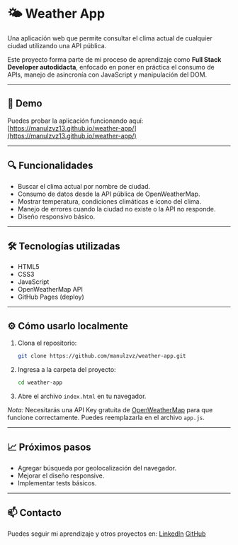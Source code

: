 # 🌤️ Weather App

Una aplicación web que permite consultar el clima actual de cualquier ciudad utilizando una API pública.

Este proyecto forma parte de mi proceso de aprendizaje como **Full Stack Developer autodidacta**, enfocado en poner en práctica el consumo de APIs, manejo de asincronía con JavaScript y manipulación del DOM.

---

## 🚀 Demo

Puedes probar la aplicación funcionando aquí:  
[https://manulzvz13.github.io/weather-app/](https://manulzvz13.github.io/weather-app/)

---

## 🔍 Funcionalidades

- Buscar el clima actual por nombre de ciudad.
- Consumo de datos desde la API pública de OpenWeatherMap.
- Mostrar temperatura, condiciones climáticas e ícono del clima.
- Manejo de errores cuando la ciudad no existe o la API no responde.
- Diseño responsivo básico.

---

## 🛠️ Tecnologías utilizadas

- HTML5
- CSS3
- JavaScript
- OpenWeatherMap API
- GitHub Pages (deploy)

---

## ⚙️ Cómo usarlo localmente

1. Clona el repositorio:
   ```bash
   git clone https://github.com/manulzvz/weather-app.git
   ```

2. Ingresa a la carpeta del proyecto:

   ```bash
   cd weather-app
   ```
3. Abre el archivo `index.html` en tu navegador.

*Nota:* Necesitarás una API Key gratuita de [OpenWeatherMap](https://openweathermap.org/) para que funcione correctamente. Puedes reemplazarla en el archivo `app.js`.

---

## 📈 Próximos pasos

* Agregar búsqueda por geolocalización del navegador.
* Mejorar el diseño responsive.
* Implementar tests básicos.

---

## 📫 Contacto

Puedes seguir mi aprendizaje y otros proyectos en:
[LinkedIn](https://www.linkedin.com/in/manulzvz)
[GitHub](https://github.com/manulzvz)


